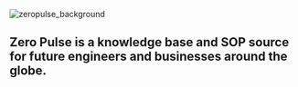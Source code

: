 ![zeropulse_background](https://github.com/user-attachments/assets/48b1c3e5-bac5-4f0c-ac94-91230d1e1441)

## Zero Pulse is a knowledge base and SOP source for future engineers and businesses around the globe.
